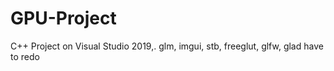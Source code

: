 # GPU-Project
 
C++ Project on Visual Studio 2019,. glm, imgui, stb, freeglut, glfw, glad
have to redo
